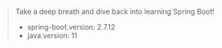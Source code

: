 > Take a deep breath and dive back into learning Spring Boot!
> 
> - spring-boot.version: 2.7.12
> - java.version: 11